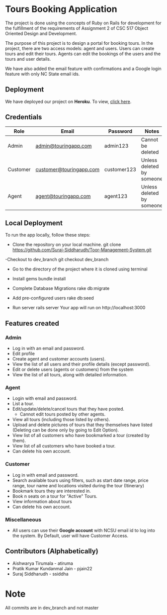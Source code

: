 # Tours Booking Application

<p align="center">
</p>

The project is done using the concepts of Ruby on Rails for development for the fulfillment of the requirements of Assignment 2 of CSC 517 Object Oriented Design and Development. 

The purpose of this project is to design a portal for booking tours. In the project, there are two access models: agent and users. Users can create tours and edit their tours. Agents can edit the bookings of the users and the tours and user details.

We have also added the email feature with confirmations and a Google login feature with only NC State email ids.
 
## Deployment 

We have deployed our project on **Heroku**. To view, [click here](https://evening-shore-78978.herokuapp.com/ ).

## Credentials

| Role | Email | Password | Notes |
| --- | --- | --- | --- |
| Admin | admin@touringapp.com | admin123 | Cannot be deleted |
| Customer | customer@touringapp.com | customer123 | Unless deleted by someone |
| Agent | agent@touringapp.com | agent123 | Unless deleted by someone |

## Local Deployment

To run the app locally, follow these steps:

- Clone the repository on your local machine.
git clone https://github.com/Suraj-Siddharudh/Toor-Management-System.git

-Checkout to dev_branch
git checkout dev_branch

- Go to the directory of the project where it is cloned using terminal



- Install gems
bundle install
-  Complete Database Migrations
rake db:migrate
- Add pre-configured users
rake db:seed
- Run server
rails server
Your app will run on http://localhost:3000


## Features created
### Admin
   - Log in with an email and password.
   - Edit profile
   - Create agent and customer accounts (users).
   - View the list of all users and their profile details (except password).
   - Edit or delete users (agents or customers) from the system
   - View the list of all tours, along with detailed information.

### Agent
  - Login with email and password.
  - List a tour.  
  - Edit/update/delete/cancel tours that they have posted. 
       - Cannot edit tours posted by other agents.
  - View all tours (including those listed by others).
  - Upload and delete pictures of tours that they themselves have listed (Deleting can be done only by going to Edit Option). 
  - View list of all customers who have bookmarked a tour (created by them).
  - View list of all customers who have booked a tour.
  - Can delete his own account.

### Customer
  - Log in with email and password.
  - Search available tours using filters, such as start date range, price range, tour name and locations visited during the tour (Itinerary)
  - Bookmark tours they are interested in.
  - Book n seats on a tour for "Active" Tours.
  - View information about tours
  - Can delete his own account.

### Miscellaneous
   - All users can use their **Google account** with NCSU email id to log into the system. By Default, user will have Customer Access.
    


## Contributors (Alphabetically)

  - Aishwarya Tirumala - atiruma 
  - Pratik Kumar Kundanmal Jain - pjain22
  - Suraj Siddharudh - ssiddha

# Note 
All commits are in dev_branch and not master

